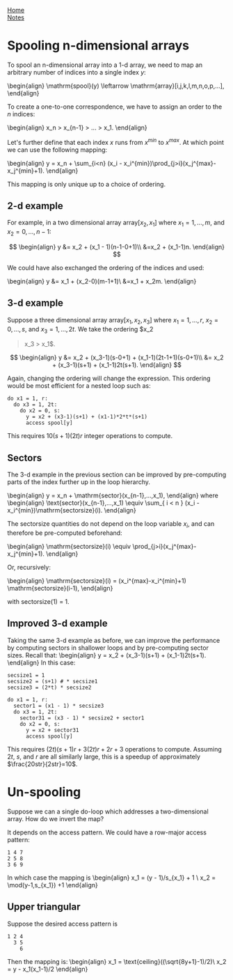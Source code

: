 [Home](../index.html)\
[Notes](../blog.html)

# Spooling n-dimensional arrays

To spool an n-dimensional array into a 1-d array, we need to map an arbitrary
number of indices into a single index $y$:

\begin{align}
    \mathrm{spool}(y) \leftarrow \mathrm{array}[i,j,k,l,m,n,o,p,...],
\end{align}

To create a one-to-one correspondence, we have to assign an order to the $n$
indices:

\begin{align}
    x_n > x_{n-1} > ... > x_1.
\end{align}

Let's further define that each index $x$ runs from $x^{min}$ to $x^{max}$.  At
which point we can use the following mapping:

\begin{align}
    y = x_n + \sum_{i<n} (x_i - x_i^{min})\prod_{j>i}(x_j^{max}-x_j^{min}+1).
\end{align}

This mapping is only unique up to a choice of ordering.

## 2-d example

For example, in a two dimensional array $\mathrm{array}[x_2, x_1]$ where $x_1 =
1, ..., m$, and $x_2 = 0, ..., n-1$:

$$
\begin{align}
    y &= x_2 + (x_1 - 1)(n-1-0+1)\\
    &=x_2 + (x_1-1)n.
\end{align}
$$

We could have also exchanged the ordering of the indices and used:

\begin{align}
    y &= x_1 + (x_2-0)(m-1+1)\\
    &=x_1 + x_2m.
\end{align}


## 3-d example

Suppose a three dimensional array $\mathrm{array}[x_1, x_2, x_3]$ where $x_1 =
1, ..., r$, $x_2 = 0, ..., s$, and $x_3 = 1, ..., 2t$. We take the ordering $x_2
> x_3 > x_1$.

$$
\begin{align}
    y &= x_2 + (x_3-1)(s-0+1) + (x_1-1)(2t-1+1)(s-0+1)\\
    &= x_2 + (x_3-1)(s+1) + (x_1-1)2t(s+1).
\end{align}
$$

Again, changing the ordering will change the expression. This ordering would be
most efficient for a nested loop such as:
```
do x1 = 1, r:
  do x3 = 1, 2t:
    do x2 = 0, s:
      y = x2 + (x3-1)(s+1) + (x1-1)*2*t*(s+1)
      access spool[y]
```
This requires $10(s+1)(2t)r$ integer operations to compute.

## Sectors

The 3-d example in the previous section can be improved by pre-computing parts
of the index further up in the loop hierarchy. 

\begin{align}
    y = x_n + \mathrm{sector}(x_{n-1},...,x_1),
\end{align}
where 
\begin{align}
\text{sector}(x_{n-1},...,x_1) \equiv \sum_{ i < n } (x_i - x_i^{min})\mathrm{sectorsize}(i).
\end{align}

The sectorsize quantities do not depend on the loop variable $x_i$, and can
therefore be pre-computed beforehand:

\begin{align}
   \mathrm{sectorsize}(i) \equiv \prod_{j>i}(x_j^{max}-x_j^{min}+1).
\end{align}

Or, recursively:

\begin{align}
    \mathrm{sectorsize}(i) = (x_i^{max}-x_i^{min}+1) \mathrm{sectorsize}(i-1),
\end{align}

with sectorsize$(1)$ = 1.

## Improved 3-d example

Taking the same 3-d example as before, we can improve the performance by
computing sectors in shallower loops and by pre-computing sector sizes.
Recall that:
\begin{align}
    y = x_2 + (x_3-1)(s+1) + (x_1-1)2t(s+1).
\end{align}
In this case:

```
secsize1 = 1
secsize2 = (s+1) # * secsize1
secsize3 = (2*t) * secsize2

do x1 = 1, r:
  sector1 = (x1 - 1) * secsize3
  do x3 = 1, 2t:
    sector31 = (x3 - 1) * secsize2 + sector1
    do x2 = 0, s:
      y = x2 + sector31
      access spool[y]
```

This requires $(2t)(s+1)r + 3(2t)r + 2r + 3$ operations to compute. Assuming
$2t$, $s$, and $r$ are all similarly large, this is a speedup of approximately
$\frac{20str}{2str}=10$.


# Un-spooling

Suppose we can a single do-loop which addresses a two-dimensional array. How do
we invert the map?

It depends on the access pattern. We could have a row-major access pattern:
```
1 4 7 
2 5 8
3 6 9
```
In which case the mapping is
\begin{align}
x_1 = (y - 1)/s_{x_1} + 1 \\
x_2 = \mod(y-1,s_{x_1}) +1
\end{align}

## Upper triangular

Suppose the desired access pattern is 
```
1 2 4
  3 5
    6
```
Then the mapping is:
\begin{align}
x_1 = \text{ceiling}((\sqrt{8y+1}-1)/2)\\
x_2 = y - x_1(x_1-1)/2
\end{align}
